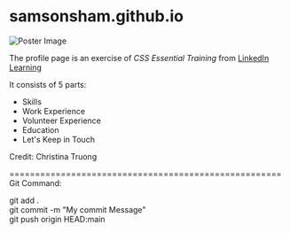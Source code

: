 # samsonsham.github.io

![Poster Image](https://ik.imagekit.io/sz6wuvbnru5/mstile-320x241_zO-V9CSEZ3.jpg)

The profile page is an exercise of *CSS Essential Training* from [LinkedIn Learning](https://www.linkedin.com/learning/)

It consists of 5 parts:
- Skills
- Work Experience
- Volunteer Experience
- Education
- Let's Keep in Touch


Credit: Christina Truong


=====================================================  
Git Command:  
  
git add .  
git commit -m "My commit Message"  
git push origin HEAD:main  
